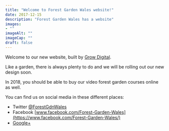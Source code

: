 ```yaml
---
title: "Welcome to Forest Garden Wales website!"
date: 2017-12-15
description: "Forest Garden Wales has a website"
images: 
- ""
imageAlt: ""
imageCap: ""
draft: false
---
```


Welcome to our new website, built by [Grow Digital](https://www.growdigital.org/).

Like a garden, there is always plenty to do and we will be rolling out our new design soon.

In 2018, you should be able to buy our video forest garden courses online as well.

You can find us on social media in these different places:

* Twitter [@ForestGdnWales](https://twitter.com/ForestGdnWales)
* Facebook [www.facebook.com/Forest-Garden-Wales](https://www.facebook.com/Forest-Garden-Wales/)
* [Google+](https://plus.google.com/111290684473488016210)
